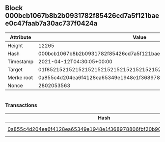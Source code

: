 ## Block 000bcb1067b8b2b0931782f85426cd7a5f121baee0c47faab7a30ac737f0424a

Attribute | Value
--- | ---
Height | 12265
Hash | 000bcb1067b8b2b0931782f85426cd7a5f121baee0c47faab7a30ac737f0424a
Timestamp | 2021-04-12T04:30:05+00:00
Target | 01f8521521521521521521521521521521521521521521521521521521521521
Merke root | 0a855c4d204ea6f4128ea65349e1948e1f368978806fbf20b90dc2e838ca0a74
Nonce | 2802053563

```

```

### Transactions

Hash | Amount
--- | ---
[0a855c4d204ea6f4128ea65349e1948e1f368978806fbf20b90dc2e838ca0a74](0a855c4d204ea6f4128ea65349e1948e1f368978806fbf20b90dc2e838ca0a74.md) | 10.00000000 SKEPTI 
